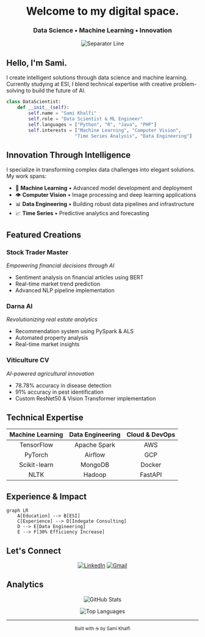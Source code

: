 <div align="center">

# Welcome to my digital space.

### Data Science • Machine Learning • Innovation

![Separator Line](https://capsule-render.vercel.app/api?type=soft&color=000000&height=10)

</div>

## Hello, I'm Sami. 

I create intelligent solutions through data science and machine learning. Currently studying at ESI, I blend technical expertise with creative problem-solving to build the future of AI.

```python
class DataScientist:
    def __init__(self):
        self.name = "Sami Khalfi"
        self.role = "Data Scientist & ML Engineer"
        self.languages = ["Python", "R", "Java", "PHP"]
        self.interests = ["Machine Learning", "Computer Vision", 
                         "Time Series Analysis", "Data Engineering"]
```

## Innovation Through Intelligence

I specialize in transforming complex data challenges into elegant solutions. My work spans:

- 🤖 **Machine Learning** • Advanced model development and deployment
- 👁️ **Computer Vision** • Image processing and deep learning applications
- 📊 **Data Engineering** • Building robust data pipelines and infrastructure
- 📈 **Time Series** • Predictive analytics and forecasting

## Featured Creations

### Stock Trader Master
*Empowering financial decisions through AI*
- Sentiment analysis on financial articles using BERT
- Real-time market trend prediction
- Advanced NLP pipeline implementation

### Darna AI
*Revolutionizing real estate analytics*
- Recommendation system using PySpark & ALS
- Automated property analysis
- Real-time market insights

### Viticulture CV
*AI-powered agricultural innovation*
- 78.78% accuracy in disease detection
- 91% accuracy in pest identification
- Custom ResNet50 & Vision Transformer implementation

## Technical Expertise

<div align="center">

| Machine Learning | Data Engineering | Cloud & DevOps |
|:---------------:|:----------------:|:--------------:|
| TensorFlow | Apache Spark | AWS |
| PyTorch | Airflow | GCP |
| Scikit-learn | MongoDB | Docker |
| NLTK | Hadoop | FastAPI |

</div>

## Experience & Impact

```mermaid
graph LR
    A[Education] --> B[ESI]
    C[Experience] --> D[Indegate Consulting]
    D --> E[Data Engineering]
    E --> F[30% Efficiency Increase]
```

## Let's Connect

<div align="center">

[![LinkedIn](https://img.shields.io/badge/LinkedIn-0077B5?style=for-the-badge&logo=linkedin&logoColor=white)](https://www.linkedin.com/in/samikhalfi/)
[![Gmail](https://img.shields.io/badge/Gmail-D14836?style=for-the-badge&logo=gmail&logoColor=white)](mailto:samikhalfi@esi.ac.ma)

</div>

## Analytics

<div align="center">

![GitHub Stats](https://github-readme-stats.vercel.app/api?username=samikhalfi&show_icons=true&theme=default&hide_border=true&bg_color=ffffff00)

![Top Languages](https://github-readme-stats.vercel.app/api/top-langs/?username=samikhalfi&layout=compact&theme=default&hide_border=true&bg_color=ffffff00)

</div>

---

<div align="center">
<sub>Built with ☕️ by Sami Khalfi</sub>
</div>

